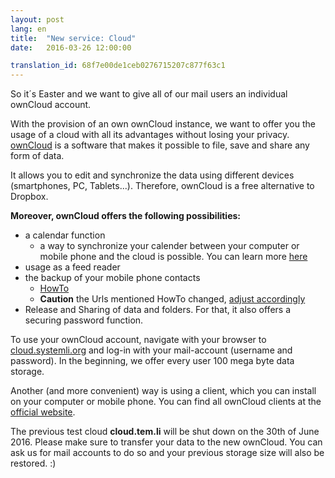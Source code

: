 ```yaml
---
layout: post 
lang: en 
title:  "New service: Cloud" 
date:   2016-03-26 12:00:00

translation_id: 68f7e00de1ceb0276715207c877f63c1
---
```


So it´s Easter and we want to give all of our mail users an individual ownCloud account. 

With the provision of an own ownCloud instance, we want to offer you the usage of a cloud with all its advantages without losing your privacy.
[ownCloud](https://owncloud.org) is a software that makes it possible to file, save and share any form of data. 

It allows you to edit and synchronize the data using different devices (smartphones, PC, Tablets...). Therefore, ownCloud is a free alternative to Dropbox.

**Moreover, ownCloud offers the following possibilities:**
    
* a calendar function
    - a way to synchronize your calender between your computer or mobile phone and the cloud is possible. You can learn more [here](https://doc.owncloud.org/server/9.0/user_manual/pim/calendar.html#synchronizing-calendars-using-caldav)
* usage as a feed reader
* the backup of your mobile phone contacts
    - [HowTo](https://portknox.net/en/tutorials/sync-owncloud-contacts-with-your-android-phone)
    - **Caution** the Urls mentioned HowTo changed, [adjust accordingly](https://doc.owncloud.org/server/9.0/user_manual/pim/calendar.html#synchronizing-calendars-using-caldav) 
* Release and Sharing of data and folders. For that, it also offers a securing password function.


To use your ownCloud account, navigate with your browser to [cloud.systemli.org](https://cloud.systemli.org) and log-in with your mail-account (username and password). In the beginning, we offer every user 100 mega byte data storage. 

Another (and more convenient) way is using a client, which you can install on your computer or mobile phone. You can find all ownCloud clients at the [official website](https://owncloud.org/install/#install-clients).

The previous test cloud **cloud.tem.li** will be shut down on the 30th of June 2016. Please make sure to transfer your data to the new ownCloud. You can ask us for mail accounts to do so and your previous storage size will also be restored. :)


